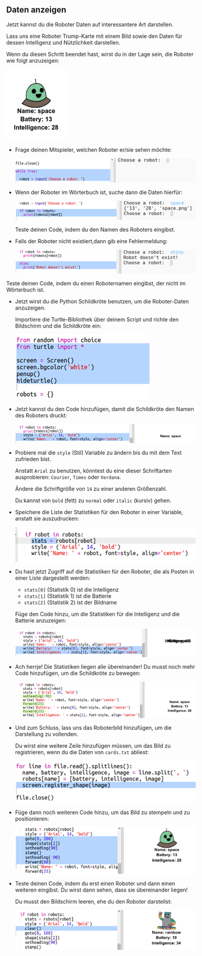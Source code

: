 ## Daten anzeigen

Jetzt kannst du die Roboter Daten auf interessantere Art darstellen. 

Lass uns eine Roboter Trump-Karte mit einem Bild sowie den Daten für dessen Intelligenz und Nützlichkeit darstellen. 

Wenn du diesen Schritt beendet hast, wirst du in der Lage sein, die Roboter wie folgt anzuzeigen:

![screenshot](images/robotrumps-example.png)

+ Frage deinen Mitspieler, welchen Roboter er/sie sehen möchte:

  ![screenshot](images/robotrumps-choose.png)
  
+ Wenn der Roboter im Wörterbuch ist, suche dann die Daten hierfür:

  ![screenshot](images/robotrumps-if.png)
  
  Teste deinen Code, indem du den Namen des Roboters eingibst.

  
+ Falls der Roboter nicht existiert,dann gib eine Fehlermeldung:

  ![screenshot](images/robotrumps-else.png)
  
 Teste deinen Code, indem du einen Roboternamen eingibst, der nicht im Wörterbuch ist.

+ Jetzt wirst du die Python Schildkröte benutzen, um die Roboter-Daten anzuzeigen. 

  Importiere die Turtle-Bibliothek über deinem Script und richte den Bildschirm und die Schildkröte ein:

  ![screenshot](images/robotrumps-turtle.png)

+ Jetzt kannst du den Code hinzufügen, damit die Schildkröte den Namen des Roboters druckt:

  ![screenshot](images/robotrumps-name.png)
  
+ Probiere mal die `style` (Stil) Variable zu ändern bis du mit dem Text zufrieden bist. 
  
  Anstatt `Arial` zu benutzen, könntest du eine dieser Schriftarten ausprobieren: `Courier`, `Times` oder `Verdana`. 
  
  Ändere die Schriftgröße von `14` zu einer anderen Größenzahl. 
  
  Du kannst von `bold` (fett) zu `normal` oder `italic` (kursiv) gehen. 
  
+ Speichere die Liste der Statistiken für den Roboter in einer Variable, anstatt sie auszudrucken:

  ![screenshot](images/robotrumps-stats.png)
  
+ Du hast jetzt Zugriff auf die Statistiken für den Roboter, die als Posten in einer Liste dargestellt werden:

  + `stats[0]` (Statistik 0) ist die Intelligenz
  + `stats[1]` (Statistik 1) ist die Batterie
  + `stats[2]` (Statistik 2) ist der Bildname
  
  Füge den Code hinzu, um die Statistiken für die Intelligenz und die Batterie anzuzeigen:
  
  ![screenshot](images/robotrumps-stats-2.png)
   
  
+ Ach herrje! Die Statistiken liegen alle übereinander! Du musst noch mehr Code hinzufügen, um die Schildkröte zu bewegen:

   ![screenshot](images/robotrumps-stats-3.png)

+ Und zum Schluss, lass uns das Roboterbild hinzufügen, um die Darstellung zu vollenden. 

  Du wirst eine weitere Zeile hinzufügen müssen, um das Bild zu registrieren, wenn du die Daten von `cards.txt` abliest:
  
  ![screenshot](images/robotrumps-register.png)
     
+ Füge dann noch weiteren Code hinzu, um das Bild zu stempeln und zu positionieren:

  ![screenshot](images/robotrumps-image.png)
  
+ Teste deinen Code, indem du erst einen Roboter und dann einen weiteren eingibst. Du wirst dann sehen, dass sie übereinander liegen!

  Du musst den Bildschirm leeren, ehe du den Roboter darstellst: 

  ![screenshot](images/robotrumps-clear.png)
